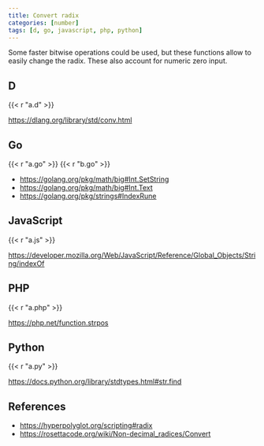 ```yaml
---
title: Convert radix
categories: [number]
tags: [d, go, javascript, php, python]
---
```


Some faster bitwise operations could be used, but these functions allow to
easily change the radix. These also account for numeric zero input.

## D

{{< r "a.d" >}}

<https://dlang.org/library/std/conv.html>

## Go

{{< r "a.go" >}}
{{< r "b.go" >}}

- <https://golang.org/pkg/math/big#Int.SetString>
- <https://golang.org/pkg/math/big#Int.Text>
- <https://golang.org/pkg/strings#IndexRune>

## JavaScript

{{< r "a.js" >}}

<https://developer.mozilla.org/Web/JavaScript/Reference/Global_Objects/String/indexOf>

## PHP

{{< r "a.php" >}}

<https://php.net/function.strpos>

## Python

{{< r "a.py" >}}

<https://docs.python.org/library/stdtypes.html#str.find>

## References

- <https://hyperpolyglot.org/scripting#radix>
- <https://rosettacode.org/wiki/Non-decimal_radices/Convert>
